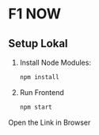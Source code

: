 # F1 NOW

## Setup Lokal

1. Install Node Modules:

   ```bash
   npm install
   ```

2. Run Frontend

   ```bash
   npm start
   ```

Open the Link in Browser
